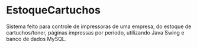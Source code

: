 # EstoqueCartuchos
Sistema feito para controle de impressoras de uma empresa, do estoque de cartuchos/toner, páginas impressas por período, utilizando Java Swing e banco de dados MySQL.
